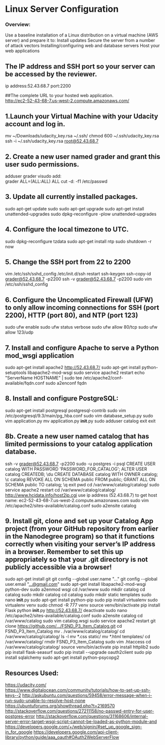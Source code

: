 # Linux Server Configuration

### Overview:
Use a baseline installation of a Linux distribution on a virtual machine (AWS server) and prepare it to:
	Install updates
	Secure the server from a number of attack vectors 
	Installing/configuring web and database servers
	Host your web applications
	
	

## The IP address and SSH port so your server can be accessed by the reviewer.
ip address:52.43.68.7  port:2200

##The complete URL to your hosted web application.	
http://ec2-52-43-68-7.us-west-2.compute.amazonaws.com/
	
## 1.Launch your Virtual Machine with your Udacity account and log in.
mv ~/Downloads/udacity_key.rsa ~/.ssh/
chmod 600 ~/.ssh/udacity_key.rsa
ssh -i ~/.ssh/udacity_key.rsa root@52.43.68.7


## 2. Create a new user named grader and grant this user sudo permissions.
adduser grader
visudo
add:  
grader  ALL=(ALL:ALL) ALL
cut -d: -f1 /etc/passwd

## 3. Update all currently installed packages.
sudo apt-get update
sudo sudo apt-get upgrade
sudo apt-get install unattended-upgrades
sudo dpkg-reconfigure -plow unattended-upgrades


## 4. Configure the local timezone to UTC.
sudo dpkg-reconfigure tzdata
sudo apt-get install ntp
sudo shutdown -r now

## 5. Change the SSH port from 22 to 2200
vim /etc/ssh/sshd_config
/etc/init.d/ssh restart
ssh-keygen
ssh-copy-id grader@52.43.68.7 -p2200
ssh -v grader@52.43.68.7 -p2200
sudo vim /etc/ssh/sshd_config

## 6. Configure the Uncomplicated Firewall (UFW) to only allow incoming connections for SSH (port 2200), HTTP (port 80), and NTP (port 123)
sudo ufw enable
sudo ufw status verbose
sudo ufw allow 80/tcp
sudo ufw allow 123/udp



## 7. Install and configure Apache to serve a Python mod_wsgi application
sudo apt-get install apache2
http://52.43.68.7/
sudo apt-get install python-setuptools libapache2-mod-wsgi
sudo service apache2 restart
echo "ServerName HOSTNAME" | sudo tee /etc/apache2/conf-available/fqdn.conf
sudo a2enconf fqdn


## 8. Install and configure PostgreSQL:
sudo apt-get install postgresql postgresql-contrib
sudo vim /etc/postgresql/9.3/main/pg_hba.conf
sudo vim database_setup.py
sudo vim application.py
mv application.py __init__.py
sudo adduser catalog
exit
exit 

## 8b. Create a new user named catalog that has limited permissions to your catalog application database.
ssh -v grader@52.43.68.7 -p2200
sudo -u postgres -i
psql
CREATE USER catalog WITH PASSWORD 'PASSWORD_FOR_CATALOG';
ALTER USER catalog CREATEDB;
\du
CREATE DATABASE catalog WITH OWNER catalog;
\c catalog
REVOKE ALL ON SCHEMA public FROM public;
GRANT ALL ON SCHEMA public TO catalog;
\q
exit
pwd
cd /var/www/catalog/catalog/
sudo service apache2 restart
cd /var/www/catalog/catalog/
http://www.hcidata.info/host2ip.cgi
use ip address (52.43.68.7) to get host name: ec2-52-43-68-7.us-west-2.compute.amazonaws.com
sudo vim /etc/apache2/sites-available/catalog.conf
sudo a2ensite catalog


## 9. Install git, clone and set up your Catalog App project (from your GitHub repository from earlier in the Nanodegree program) so that it functions correctly when visiting your server’s IP address in a browser. Remember to set this up appropriately so that your .git directory is not publicly accessible via a browser!
sudo apt-get install git
git config --global user.name "..."
git config --global user.email "...@gmail.com"
sudo apt-get install libapache2-mod-wsgi python-dev
sudo a2enmod wsgi
cd /var/www
sudo mkdir catalog
cd catalog
sudo mkdir catalog
cd catalog
sudo mkdir static templates
sudo nano __init__.py
sudo apt-get install python-pip
sudo pip install virtualenv
sudo virtualenv venv
sudo chmod -R 777 venv
source venv/bin/activate
pip install Flask
python __init__.py
http://52.43.68.7/
deactivate
sudo nano /etc/apache2/sites-available/catalog.conf
sudo a2ensite catalog
cd /var/www/catalog
sudo vim catalog.wsgi
sudo service apache2 restart
git clone https://github.com/.../FSND_P3_Item_Catalog.git
cd FSND_P3_Item_Catalog
mv *.* /var/www/catalog/catalog/
cd /var/www/catalog/catalog/
ls -l
mv *.css static/
mv *.html templates/
cd /var/www/catalog/
rmdir FSND_P3_Item_Catalog
sudo vim .htaccess
cd /var/www/catalog/catalog/
source venv/bin/activate
pip install httplib2
sudo pip install flask-seasurf
sudo pip install --upgrade oauth2client
sudo pip install sqlalchemy
sudo apt-get install python-psycopg2

## Resources Used:
https://udacity.com/
https://www.digitalocean.com/community/tutorials/how-to-set-up-ssh-keys--2
http://askubuntu.com/questions/59458/error-message-when-i-run-sudo-unable-to-resolve-host-none
https://ubuntuforums.org/showthread.php?t=2169570
http://stackoverflow.com/questions/27211158/no-passwd-entry-for-user-postgres-error
http://stackoverflow.com/questions/31168606/internal-server-error-target-wsgi-script-cannot-be-loaded-as-python-module-and
https://developers.google.com/+/web/signin/#set_up_google_sign-in_for_google
https://developers.google.com/api-client-library/python/guide/aaa_oauth#OAuth2WebServerFlow



